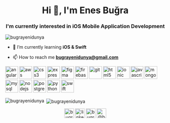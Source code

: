 <h1 align="center">Hi 👋, I'm Enes Buğra</h1>
<h3 align="center">I'm currently interested in iOS Mobile Application Development</h3>

<p align="left"> <img src="https://komarev.com/ghpvc/?username=bugrayenidunya" alt="bugrayenidunya" /> </p>

- 🌱 I’m currently learning **iOS & Swift**

- 📫 How to reach me **bugrayenidunya@gmail.com**

<p align="left"><img src="https://devicons.github.io/devicon/devicon.git/icons/angularjs/angularjs-original.svg" alt="angularjs" width="40" height="40"/> <img src="https://devicons.github.io/devicon/devicon.git/icons/amazonwebservices/amazonwebservices-original-wordmark.svg" alt="aws" width="40" height="40"/> <img src="https://devicons.github.io/devicon/devicon.git/icons/css3/css3-original-wordmark.svg" alt="css3" width="40" height="40"/> <img src="https://devicons.github.io/devicon/devicon.git/icons/express/express-original-wordmark.svg" alt="express" width="40" height="40"/> <img src="https://www.vectorlogo.zone/logos/figma/figma-icon.svg" alt="figma" width="40" height="40"/> <img src="https://www.vectorlogo.zone/logos/firebase/firebase-icon.svg" alt="firebase" width="40" height="40"/> <img src="https://www.vectorlogo.zone/logos/git-scm/git-scm-icon.svg" alt="git" width="40" height="40"/> <img src="https://devicons.github.io/devicon/devicon.git/icons/html5/html5-original-wordmark.svg" alt="html5" width="40" height="40"/> <img src="https://upload.wikimedia.org/wikipedia/commons/d/d1/Ionic_Logo.svg" alt="ionic" width="40" height="40"/> <img src="https://devicons.github.io/devicon/devicon.git/icons/javascript/javascript-original.svg" alt="javascript" width="40" height="40"/> <img src="https://devicons.github.io/devicon/devicon.git/icons/mongodb/mongodb-original-wordmark.svg" alt="mongodb" width="40" height="40"/> <img src="https://devicons.github.io/devicon/devicon.git/icons/mysql/mysql-original-wordmark.svg" alt="mysql" width="40" height="40"/> <img src="https://devicons.github.io/devicon/devicon.git/icons/nodejs/nodejs-original-wordmark.svg" alt="nodejs" width="40" height="40"/> <img src="https://devicons.github.io/devicon/devicon.git/icons/postgresql/postgresql-original-wordmark.svg" alt="postgresql" width="40" height="40"/> <img src="https://devicons.github.io/devicon/devicon.git/icons/python/python-original.svg" alt="python" width="40" height="40"/> <img src="https://devicons.github.io/devicon/devicon.git/icons/swift/swift-original-wordmark.svg" alt="swift" width="40" height="40"/></p><p><img align="left" src="https://github-readme-stats.vercel.app/api/top-langs/?username=bugrayenidunya&layout=compact&hide=html" alt="bugrayenidunya" /></p>

<p>&nbsp;<img align="center" src="https://github-readme-stats.vercel.app/api?username=bugrayenidunya&show_icons=true" alt="bugrayenidunya" /></p>

<p align="center"> 
<a href="https://twitter.com/bugrayndny" target="blank"><img align="center" src="https://cdn.jsdelivr.net/npm/simple-icons@3.0.1/icons/twitter.svg" alt="bugrayndny" height="30" width="30" /></a>
<a href="https://linkedin.com/in/linkedin.com/in/enes-bugra-yenidunya/" target="blank"><img align="center" src="https://cdn.jsdelivr.net/npm/simple-icons@3.0.1/icons/linkedin.svg" alt="linkedin.com/in/enes-bugra-yenidunya/" height="30" width="30" /></a>
<a href="https://instagram.com/bugrayndny" target="blank"><img align="center" src="https://cdn.jsdelivr.net/npm/simple-icons@3.0.1/icons/instagram.svg" alt="bugrayndny" height="30" width="30" /></a>
<a href="https://medium.com/@bugrayenidunya" target="blank"><img align="center" src="https://cdn.jsdelivr.net/npm/simple-icons@3.0.1/icons/medium.svg" alt="@bugrayenidunya" height="30" width="30" /></a>
</p>
